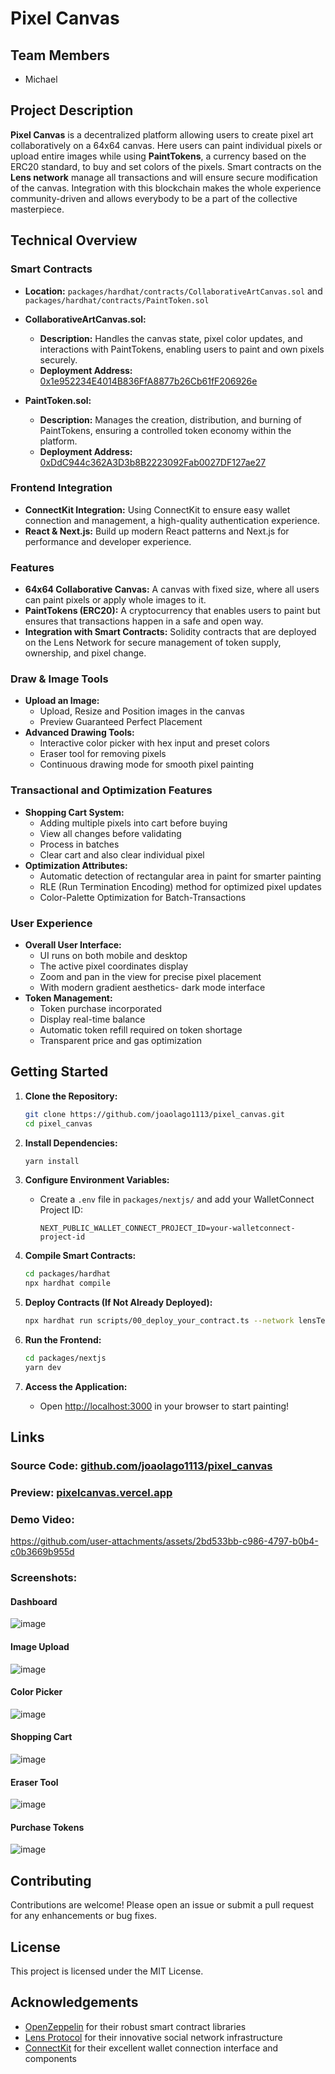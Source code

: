 # Pixel Canvas

## Team Members
- Michael

## Project Description
**Pixel Canvas** is a decentralized platform allowing users to create pixel art collaboratively on a 64x64 canvas. Here users can paint individual pixels or upload entire images while using **PaintTokens**, a currency based on the ERC20 standard, to buy and set colors of the pixels. Smart contracts on the **Lens network** manage all transactions and will ensure secure modification of the canvas. Integration with this blockchain makes the whole experience community-driven and allows everybody to be a part of the collective masterpiece.

## Technical Overview

### Smart Contracts

- **Location:** `packages/hardhat/contracts/CollaborativeArtCanvas.sol` and `packages/hardhat/contracts/PaintToken.sol`

- **CollaborativeArtCanvas.sol:**
  - **Description:** Handles the canvas state, pixel color updates, and interactions with PaintTokens, enabling users to paint and own pixels securely.
  - **Deployment Address:** [0x1e952234E4014B836FfA8877b26Cb61fF206926e](https://block-explorer.testnet.lens.dev/address/0x1e952234E4014B836FfA8877b26Cb61fF206926e)
  
- **PaintToken.sol:**
  - **Description:** Manages the creation, distribution, and burning of PaintTokens, ensuring a controlled token economy within the platform.
  - **Deployment Address:** [0xDdC944c362A3D3b8B2223092Fab0027DF127ae27](https://block-explorer.testnet.lens.dev/address/0xDdC944c362A3D3b8B2223092Fab0027DF127ae27)

### Frontend Integration

- **ConnectKit Integration:** Using ConnectKit to ensure easy wallet connection and management, a high-quality authentication experience.
- **React & Next.js:** Build up modern React patterns and Next.js for performance and developer experience.

### Features

- **64x64 Collaborative Canvas:** A canvas with fixed size, where all users can paint pixels or apply whole images to it.
- **PaintTokens (ERC20):** A cryptocurrency that enables users to paint but ensures that transactions happen in a safe and open way.
- **Integration with Smart Contracts:** Solidity contracts that are deployed on the Lens Network for secure management of token supply, ownership, and pixel change.

### Draw & Image Tools

- **Upload an Image:** 
  - Upload, Resize and Position images in the canvas 
  - Preview Guaranteed Perfect Placement
- **Advanced Drawing Tools:**
  - Interactive color picker with hex input and preset colors
  - Eraser tool for removing pixels
  - Continuous drawing mode for smooth pixel painting

### Transactional and Optimization Features

- **Shopping Cart System:**
  - Adding multiple pixels into cart before buying
  - View all changes before validating
  - Process in batches
  - Clear cart and also clear individual pixel
- **Optimization Attributes:**
  - Automatic detection of rectangular area in paint for smarter painting 
  - RLE (Run Termination Encoding) method for optimized pixel updates 
  - Color-Palette Optimization for Batch-Transactions 

### User Experience

- **Overall User Interface:**
  - UI runs on both mobile and desktop
  - The active pixel coordinates display
  - Zoom and pan in the view for precise pixel placement
  - With modern gradient aesthetics- dark mode interface
- **Token Management:**
  - Token purchase incorporated
  - Display real-time balance
  - Automatic token refill required on token shortage
  - Transparent price and gas optimization

## Getting Started

1. **Clone the Repository:**
   ```bash
   git clone https://github.com/joaolago1113/pixel_canvas.git
   cd pixel_canvas
   ```

2. **Install Dependencies:**
   ```bash
   yarn install
   ```

3. **Configure Environment Variables:**
   - Create a `.env` file in `packages/nextjs/` and add your WalletConnect Project ID:
     ```
     NEXT_PUBLIC_WALLET_CONNECT_PROJECT_ID=your-walletconnect-project-id
     ```

4. **Compile Smart Contracts:**
   ```bash
   cd packages/hardhat
   npx hardhat compile
   ```

5. **Deploy Contracts (If Not Already Deployed):**
   ```bash
   npx hardhat run scripts/00_deploy_your_contract.ts --network lensTestnet
   ```

6. **Run the Frontend:**
   ```bash
   cd packages/nextjs
   yarn dev
   ```   

7. **Access the Application:**
   - Open [http://localhost:3000](http://localhost:3000) in your browser to start painting!

## Links

### Source Code: [github.com/joaolago1113/pixel_canvas](https://github.com/joaolago1113/pixel_canvas)

### Preview: [pixelcanvas.vercel.app](https://pixelcanvas.vercel.app/)

### Demo Video: 


https://github.com/user-attachments/assets/2bd533bb-c986-4797-b0b4-c0b3669b955d




### Screenshots:

#### Dashboard
![image](https://github.com/user-attachments/assets/d7b5c75a-1bf6-4293-a7dd-59456b451afb)
#### Image Upload
![image](https://github.com/user-attachments/assets/e68853e2-c686-435d-b160-ab0ca0c2bcd2)
#### Color Picker
![image](https://github.com/user-attachments/assets/4fc31b86-c7ce-420d-bc18-43292cf082e0)
#### Shopping Cart
![image](https://github.com/user-attachments/assets/eb40e556-9b70-4a58-9613-6e33d38e0ff2)
#### Eraser Tool
![image](https://github.com/user-attachments/assets/4af68e92-495c-41fb-a87f-404681f83793)
#### Purchase Tokens
![image](https://github.com/user-attachments/assets/bd017879-e045-4493-910b-645b1af5daa7)


## Contributing

Contributions are welcome! Please open an issue or submit a pull request for any enhancements or bug fixes.

## License

This project is licensed under the MIT License.

## Acknowledgements

- [OpenZeppelin](https://openzeppelin.com/) for their robust smart contract libraries
- [Lens Protocol](https://lens.xyz/) for their innovative social network infrastructure
- [ConnectKit](https://github.com/family/connectkit) for their excellent wallet connection interface and components

